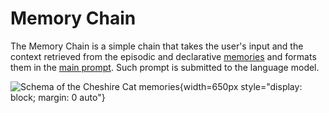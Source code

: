 # Memory Chain

The Memory Chain is a simple chain that takes the user's input and the context retrieved from the episodic and declarative
[memories](../memory/long_term_memory.md) and formats them in the [main prompt](../prompts/main_prompt.md). Such prompt
is submitted to the language model.

![Schema of the Cheshire Cat memories](../../../assets/img/diagrams/memory-chain.jpg){width=650px style="display: block; margin: 0 auto"}

